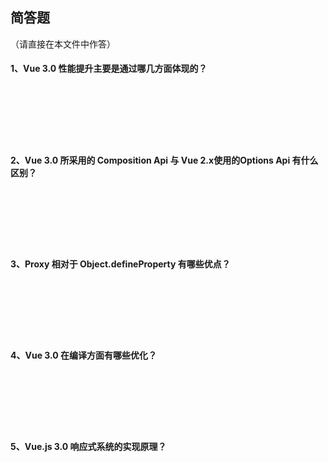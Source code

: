 ## 简答题

（请直接在本文件中作答）

#### 1、Vue 3.0 性能提升主要是通过哪几方面体现的？

　

　

　

#### 2、Vue 3.0 所采用的 Composition Api 与 Vue 2.x使用的Options Api 有什么区别？

　

　

　

#### 3、Proxy 相对于 Object.defineProperty 有哪些优点？

　

　

　

#### 4、Vue 3.0 在编译方面有哪些优化？

　

　

　

#### 5、Vue.js 3.0 响应式系统的实现原理？

　

　

　